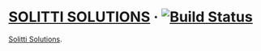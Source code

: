 # [SOLITTI SOLUTIONS](https://solitti.github.io/) &middot; [![Build Status](https://travis-ci.com/solitti/solitti.github.io.svg?branch=master)](https://travis-ci.com/solitti/solitti.github.io)

[Solitti Solutions](https://solitti.github.io/).
